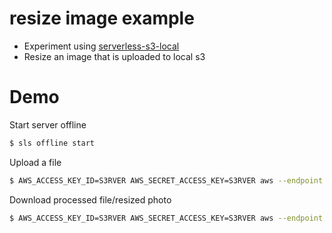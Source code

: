 # resize image example
- Experiment using [serverless-s3-local](https://github.com/ar90n/serverless-s3-local.git)
- Resize an image that is uploaded to local s3

# Demo

Start server offline
```bash
$ sls offline start
```

Upload a file
```bash
$ AWS_ACCESS_KEY_ID=S3RVER AWS_SECRET_ACCESS_KEY=S3RVER aws --endpoint http://localhost:8000 s3api put-object --bucket local-bucket --key incoming/Rooftop.jpg --body resize-image/test-images/Rooftop.jpg
```

Download processed file/resized photo
```bash
$ AWS_ACCESS_KEY_ID=S3RVER AWS_SECRET_ACCESS_KEY=S3RVER aws --endpoint http://localhost:8000 s3api get-object --bucket local-bucket --key processed/Rooftop.jpg resize-image/resized-test-images/Rooftop.jpg
```
